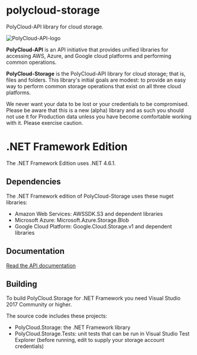 # polycloud-storage
PolyCloud-API library for cloud storage.

![PolyCloud-API-logo](https://s3.amazonaws.com/david-pallmann-public/PolyCloud-small.png)

__PolyCloud-API__ is an API initiative that provides unified libraries for accessing AWS, Azure, and Google cloud platforms and performing common operations.

__PolyCloud-Storage__ is the PolyCloud-API library for cloud storage; that is, files and folders. This library's initial goals are modest: to provide an easy way to perform common storage operations that exist on all three cloud platforms.

We never want your data to be lost or your credentials to be compromised. Please be aware that this is a new (alpha) library and as such you should not use it for Production data unless you have become comfortable working with it. Please exercise caution.

# .NET Framework Edition

The .NET Framework Edition uses .NET 4.6.1.

## Dependencies

The .NET Framework edition of PolyCloud-Storage uses these nuget libraries:

* Amazon Web Services: AWSSDK.S3 and dependent libraries
* Microsoft Azure: Microsoft.Azure.Storage.Blob
* Google Cloud Platform: Google.Cloud.Storage.v1 and dependent libraries

## Documentation

[Read the API documentation](https://github.com/davidpallmann/polycloud-storage/wiki/API-Documentation---.NET-Framework)

## Building

To build PolyCloud.Storage for .NET Framework you need Visual Studio 2017 Community or higher.

The source code includes these projects:
* PolyCloud.Storage: the .NET Framework library
* PolyCloud.Storage.Tests: unit tests that can be run in Visual Studio Test Explorer (before running, edit to supply your storage account credentials)
